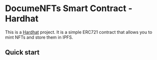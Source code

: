 # DocumeNFTs Smart Contract - Hardhat

This is a [Hardhat](https://hardhat.org/) project. It is a simple ERC721 contract that allows you to mint NFTs and store them in IPFS.

## Quick start
